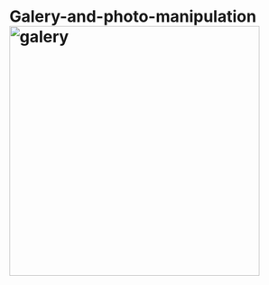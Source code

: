 # Galery-and-photo-manipulation<img width="443" alt="galery" src="https://user-images.githubusercontent.com/96592956/170062128-7a1a1ddd-7bcd-4a3d-9d84-e7664b303dc3.png">
